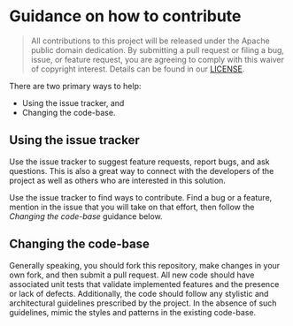 # Guidance on how to contribute

> All contributions to this project will be released under the Apache public domain
> dedication. By submitting a pull request or filing a bug, issue, or
> feature request, you are agreeing to comply with this waiver of copyright interest.
> Details can be found in our [LICENSE](LICENSE).

There are two primary ways to help:

-   Using the issue tracker, and
-   Changing the code-base.

## Using the issue tracker

Use the issue tracker to suggest feature requests, report bugs, and ask questions.
This is also a great way to connect with the developers of the project as well
as others who are interested in this solution.

Use the issue tracker to find ways to contribute. Find a bug or a feature, mention in
the issue that you will take on that effort, then follow the _Changing the code-base_
guidance below.

## Changing the code-base

Generally speaking, you should fork this repository, make changes in your
own fork, and then submit a pull request. All new code should have associated
unit tests that validate implemented features and the presence or lack of defects.
Additionally, the code should follow any stylistic and architectural guidelines
prescribed by the project. In the absence of such guidelines, mimic the styles
and patterns in the existing code-base.
